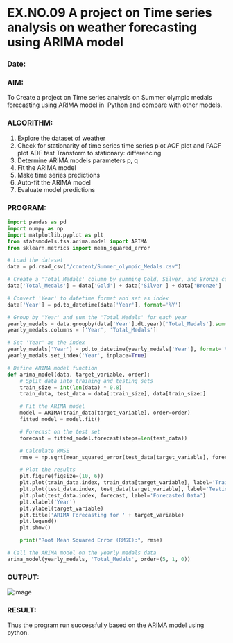 # EX.NO.09   A project on Time series analysis on weather forecasting using ARIMA model 
### Date: 

### AIM:
To Create a project on Time series analysis on Summer olympic medals forecasting using ARIMA model in  Python and compare with other models.
### ALGORITHM:
1. Explore the dataset of weather 
2. Check for stationarity of time series time series plot
   ACF plot and PACF plot
   ADF test
   Transform to stationary: differencing
3. Determine ARIMA models parameters p, q
4. Fit the ARIMA model
5. Make time series predictions
6. Auto-fit the ARIMA model
7. Evaluate model predictions
### PROGRAM:
```py
import pandas as pd
import numpy as np
import matplotlib.pyplot as plt
from statsmodels.tsa.arima.model import ARIMA
from sklearn.metrics import mean_squared_error

# Load the dataset
data = pd.read_csv("/content/Summer_olympic_Medals.csv")

# Create a 'Total_Medals' column by summing Gold, Silver, and Bronze columns
data['Total_Medals'] = data['Gold'] + data['Silver'] + data['Bronze']

# Convert 'Year' to datetime format and set as index
data['Year'] = pd.to_datetime(data['Year'], format='%Y')

# Group by 'Year' and sum the 'Total_Medals' for each year
yearly_medals = data.groupby(data['Year'].dt.year)['Total_Medals'].sum().reset_index()
yearly_medals.columns = ['Year', 'Total_Medals']

# Set 'Year' as the index
yearly_medals['Year'] = pd.to_datetime(yearly_medals['Year'], format='%Y')
yearly_medals.set_index('Year', inplace=True)

# Define ARIMA model function
def arima_model(data, target_variable, order):
    # Split data into training and testing sets
    train_size = int(len(data) * 0.8)
    train_data, test_data = data[:train_size], data[train_size:]

    # Fit the ARIMA model
    model = ARIMA(train_data[target_variable], order=order)
    fitted_model = model.fit()

    # Forecast on the test set
    forecast = fitted_model.forecast(steps=len(test_data))

    # Calculate RMSE
    rmse = np.sqrt(mean_squared_error(test_data[target_variable], forecast))

    # Plot the results
    plt.figure(figsize=(10, 6))
    plt.plot(train_data.index, train_data[target_variable], label='Training Data')
    plt.plot(test_data.index, test_data[target_variable], label='Testing Data')
    plt.plot(test_data.index, forecast, label='Forecasted Data')
    plt.xlabel('Year')
    plt.ylabel(target_variable)
    plt.title('ARIMA Forecasting for ' + target_variable)
    plt.legend()
    plt.show()

    print("Root Mean Squared Error (RMSE):", rmse)

# Call the ARIMA model on the yearly medals data
arima_model(yearly_medals, 'Total_Medals', order=(5, 1, 0))
```

### OUTPUT:

![image](https://github.com/user-attachments/assets/ed492b43-7a44-45e9-905b-4cc32b8ad08e)


### RESULT:
Thus the program run successfully based on the ARIMA model using python.
